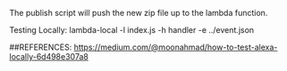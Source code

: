 The publish script will push the new zip file up to the lambda function.

Testing Locally: lambda-local -l index.js -h handler -e ../event.json



##REFERENCES:
https://medium.com/@moonahmad/how-to-test-alexa-locally-6d498e307a8

